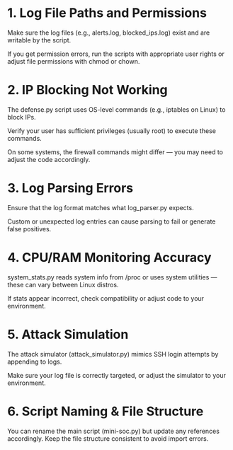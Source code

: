 # 1. Log File Paths and Permissions
Make sure the log files (e.g., alerts.log, blocked_ips.log) exist and are writable by the script.

If you get permission errors, run the scripts with appropriate user rights or adjust file permissions with chmod or chown.

# 2. IP Blocking Not Working
The defense.py script uses OS-level commands (e.g., iptables on Linux) to block IPs.

Verify your user has sufficient privileges (usually root) to execute these commands.

On some systems, the firewall commands might differ — you may need to adjust the code accordingly.

# 3. Log Parsing Errors
Ensure that the log format matches what log_parser.py expects.

Custom or unexpected log entries can cause parsing to fail or generate false positives.

# 4. CPU/RAM Monitoring Accuracy
system_stats.py reads system info from /proc or uses system utilities — these can vary between Linux distros.

If stats appear incorrect, check compatibility or adjust code to your environment.

# 5. Attack Simulation
The attack simulator (attack_simulator.py) mimics SSH login attempts by appending to logs.

Make sure your log file is correctly targeted, or adjust the simulator to your environment.

# 6. Script Naming & File Structure
You can rename the main script (mini-soc.py) but update any references accordingly.
Keep the file structure consistent to avoid import errors.
